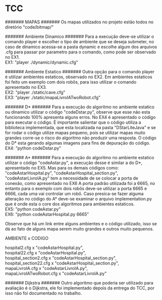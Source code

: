 TCC
===
####### MAPAS #######
Os mapas utilizados no projeto estão todos no diretório "code/bitmap/"

####### Ambiente Dinamico #######
Para a execução deve-se utilizar o comando player e escolher o tipo de ambiente que se deseja submeter, no caso de dinamico acessa-se a pasta dynamic e escolhe algum dos arquivos .cfg para passar por parametro para o comando, como pode ser observado no EX1.</br>
EX1: "player ./dynamic/dynamic.cfg"

####### Ambiente Estatico #######
Outra opção para o comando player é utilizar ambientes estaticos, observado no EX2. Em ambientes estaticos foi feito um exemplo com dois robôs, para isso utilizar o comando apresentado no EX3.</br>
EX2: "player ./static/cave.cfg"</br>
EX3: "player ./static/mapaLivroIATwoRobot.cfg"

####### D* #######
Para a execução do algoritmo no ambiente estatico ou dinamico utilizar o código "codeDstar.py", observe que esse não esta funcionando 100% apresenta alguns erros. No EX4 é apresentado o código para executar o código. È importante salientar que o código utiliza a biblioteca implementada, que esta localizada na pasta "DStarLiteJava" e se for rodar o código utilize mapas pequeno, pois se utilizar mapas muito grandes corre-se o risco do algoritmo não produzir uma resposta. O código do D* esta gerando algumas imagens para fins de depuração do código.</br>
EX4: "python codeDstar.py"

####### A* #######
Para a execução do algoritmo no ambiente estatico utilizar o código "codeAstar.py", a execução desse é similar a do D*, apresentado no EX5. Mas para os demais códigos como: "codeAstarHospital.py", "codeAstarHospital_section.py", "codeAstarLivroIA.py" tem a necessidade de se colocar a porta de conexão, como apresentado no EX6 A porta padrão utilizada foi a 6665, no entanto para o exemplo com dois robôs deve-se utilizar a porta 6665 e 6666, cada uma vai controlar um robô. Caso presica-se fazer alguma alteração no código do A* deve-se examinar o arquivo implementation.py que é onde esta o core dos algoritmos para ambientes estaticos.</br>
EX5: "python codeAstar.py"</br>
EX6: "python codeAstarHospital.py 6665"

Observe que há um link entre alguns ambientes e o código utilizado, isso se dá ao fato de alguns mapa serem muito grandes e outros muito pequenos. </br>

AMBIENTE x CODIGO

hospital2.cfg	x "codeAstarHospital.py", </br>
hospital22.cfg x "codeAstarHospital.py", </br>
hospital_section2.cfg x "codeAstarHospital_section.py", </br>
hospital_section22.cfg x "codeAstarHospital_section.py", </br>
mapaLivroIA.cfg x "codeAstarLivroIA.py", </br>
mapaLivroIATwoRobot.cfg x "codeAstarLivroIA.py"</br>

####### Dijkstra #######
Outro algoritmo que poderia ser utilizado para avaliação é o Dijkstra, ele foi implementado depois da entrega do TCC, por isso não foi documentado no trabalho.

